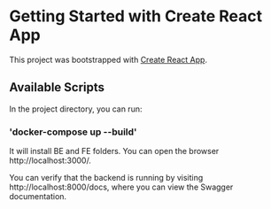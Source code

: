 # Getting Started with Create React App

This project was bootstrapped with [Create React App](https://github.com/facebook/create-react-app).

## Available Scripts

In the project directory, you can run:
 
### 'docker-compose up --build'
It will install BE and FE folders.
You can open the browser http://localhost:3000/.

You can verify that the backend is running by visiting http://localhost:8000/docs, 
where you can view the Swagger documentation.